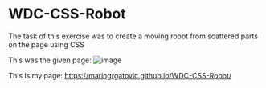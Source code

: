 # WDC-CSS-Robot

The task of this exercise was to create a moving robot from scattered parts on the page using CSS

This was the given page:
![image](https://user-images.githubusercontent.com/56473997/196151012-b8a39196-d1a8-4549-91cb-a1c4140844f3.png)

This is my page:
https://maringrgatovic.github.io/WDC-CSS-Robot/

